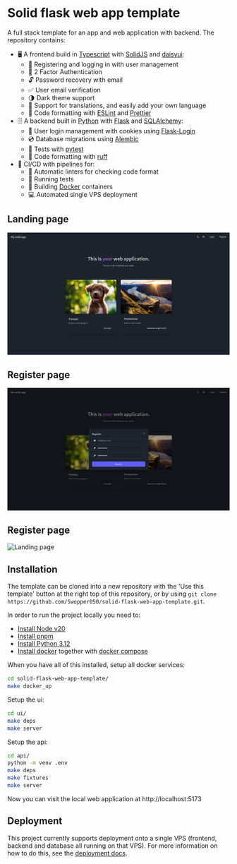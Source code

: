 # Solid flask web app template
A full stack template for an app and web application with backend. The repository contains:
 - 🖥️ A frontend build in [Typescript](https://www.typescriptlang.org/) with [SolidJS](https://www.solidjs.com/) and [daisyui](https://daisyui.com/):
   - 🪪 Registering and logging in with user management
   - 🔑 2 Factor Authentication
   - 🔓 Password recovery with email
   - ✅ User email verification
   - 🌗 Dark theme support
   - 📜 Support for translations, and easily add your own language
   - 📝 Code formatting with [ESLint](https://eslint.org/) and [Prettier](https://prettier.io/)
 - 🗄️ A backend built in [Python](https://www.python.org/) with [Flask](https://flask.palletsprojects.com/en/3.0.x/) and [SQLAlchemy](https://www.sqlalchemy.org/):
   - 🧍 User login management with cookies using [Flask-Login](https://flask-login.readthedocs.io/en/latest/)
   - 💿 Database migrations using [Alembic](https://alembic.sqlalchemy.org/en/latest/)
   - 🧪 Tests with [pytest](https://docs.pytest.org/en/stable/)
   - 📝 Code formatting with [ruff](https://docs.astral.sh/ruff/)
 - 🚀 CI/CD with pipelines for:
   - 📝 Automatic linters for checking code format
   - 🧪 Running tests
   - 🐳 Building [Docker](https://www.docker.com/) containers
   - 💻 Automated single VPS deployment

## Landing page
![Landing page](./docs/images/landing_page.png "Landing page")

## Register page
![Landing page](./docs/images/register_page.png "Register page")

## Register page
![Landing page](./docs/images/home_page.png "Home page")

## Installation
The template can be cloned into a new repository with the 'Use this template' button at the right top of this repository, or by using `git clone https://github.com/Swopper050/solid-flask-web-app-template.git`.

In order to run the project locally you need to:
  * [Install Node v20](https://nodejs.org/en/download/package-manager)
  * [Install pnpm](https://pnpm.io/installation)
  * [Install Python 3.12](https://www.python.org/downloads/)
  * [Install docker](https://docs.docker.com/engine/install/) together with [docker compose](https://docs.docker.com/compose/)

When you have all of this installed, setup all docker services:

```bash
cd solid-flask-web-app-template/
make docker_up
```

Setup the ui:
```bash
cd ui/
make deps
make server
```

Setup the api:
```bash
cd api/
python -m venv .env
make deps
make fixtures
make server
```

Now you can visit the local web application at http://localhost:5173


## Deployment
This project currently supports deployment onto a single VPS (frontend, backend and database all running on that VPS). For more information on how to do this, see the [deployment docs](docs/web_deployment.md).
